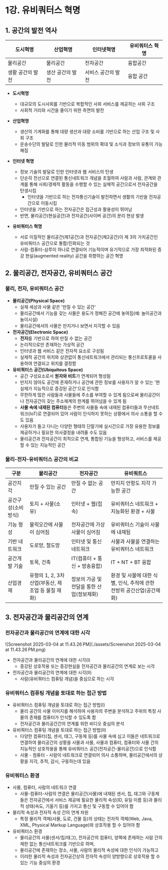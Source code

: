 # 1강. 유비쿼터스 혁명

## 1. 공간의 발전 역사

| 도시혁명         | 산업혁명         | 인터넷혁명         | 유비쿼터스 혁명 |
| ---------------- | ---------------- | ------------------ | --------------- |
| 물리공간         | 물리공간         | 전자공간           | 융합공간        |
| 생활 공간의 발전 | 생산 공간의 발전 | 서비스 공간의 발전 | 융합 공간       |

- **도시혁명**
  - 대규모의 도시사회를 기반으로 복합적인 사회 서비스를 제공하는 사회 구조
  - 사회적 거리와 시간을 줄이기 위한 측면의 발전
- **산업혁명**
  - 생산의 기계화를 통해 대량 생산과 대량 소비를 기반으로 하는 산업 구조 및 사회 구조
  - 운송수단의 발달로 인한 물리적 이동 범위의 확대 및 소식과 정보의 유통이 가능해짐
- **인터넷 혁명**
  - 정보 기술의 발달로 인한 인터넷과 웹 서비스의 탄생
  - 단순히 전선으로 연결된 통신네트워크 개념을 초월하여 사람과 사람, 관계와 관계를 통해 사회/경제적 활동을 수행할 수 있는 실체적 공간으로서 전자공간을 탄생시킴
    - 인터넷을 기반으로 하는 전자통신기술이 발전하면서 생활의 기반을 전자공간으로 이동시킴
  - 인터넷을 기반으로 하는 전자공간은 접근성과 활용성이 뛰어남
  - 반면, 물리공간(현실공간)과 전자공간(사이버 공간)의 분리 현상 발생

- **유비쿼터스 혁명**
  - 서로 이질적인 물리공간(제1공간)과 전자공간(제2공간)이 제 3의 가치공간인 유비쿼터스 공간으로 통합/진화되는 것
  - 사람-컴퓨터-삼루이 하나로 연결되어 기능적이며 유기적으로 가장 최적화된 증강 현실(augmented reality) 공간을 쥐향하는 공간 혁명



## 2. 물리공간, 전자공간, 유비쿼터스 공간

### 물리, 전자, 유비쿼터스 공간

- **물리공간(Physical Space)**
  - 실제 세상과 사물 같은 '만질 수 있는 공간'
  - 물리공간에서 기능을 갖는 사물은 용도가 정해진 공간에 놓여짐(예: 놀이공간과 놀이시설)
  - 물리공간에서의 사물은 만지거나 보면서 지각할 수 있음
- **전자공간(Electronic Space)**
  - **전자**를 기반으로 하여 만질 수 없는 공간
  - 논리적으로만 존재하는 가상적 공간
  - 인터넷과 웹 서비스 같은 전자적 요소로 구성됨
  - 실제적 공간의 위치와 상관없이 통신네트워크에서 관리되는 통신프로토콜을 사용하여 연결되고 위치를 결정함
- **유비쿼터스 공간(Ubiquitous Space)**
  - 공간 구성요소로서 **원자와 비트**가 연계되어 형성됨
  - 만지지 않아도 공간에 존재하거나 공간에 관한 정보를 사용자가 알 수 있는 '현실체가 지능적으로 증강된 공간'으로 인식함
  - 무한하게 많은 사람들과 사물들에 주소를 부여할 수 있게 됨으로써 물리공간이나 전자공간이 갖는 주소체계의 한계를 뛰어넘을 수 있게 됨
  - **사물 속에 내재된 컴퓨터**들은 주변의 사물들 속에 내재된 컴퓨터들과 무선네트워크(IoT)로 연결되어 있어 사람이 인식하지 못하는 상황에서 의사 소통을 할 수도 있음
  - 사용자가 들고 다니는 다양한 형태의 단말기에 실시간으로 가장 유용한 정보를 제공하거나 필요한 의사결정을 내려줄 수도 있음
  - 물리공간과 전자공간이 최적으로 연계, 통합된 기능을 형성하고, 서비스를 제공할 수 있는 지능적인 공간



### 물리-전자-유비쿼터스 공간의 비교

| 구분               | 물리공간                                           | 전자공간                                  | 유비쿼트스                                                   |
| ------------------ | -------------------------------------------------- | ----------------------------------------- | ------------------------------------------------------------ |
| 공간지각           | 만질 수 있는 공간                                  | 만질 수 없는 공간                         | 만지지 안항도 지각 가능한 공간                               |
| 공간구성(소비방식) | 토지 + 사물(소유)                                  | 인터넷 + 웹(접속)                         | 유비쿼터스 네트워크 + 지능화된 환경 + 사물                   |
| 기능 형성          | 물릭오간에 사물이 심어짐                           | 전자공간에 가상 사물이 심어짐             | 유비쿼터스 기술이 사물에 내재됨                              |
| 기반 네트워크      | 도로망, 철도망                                     | 인터넷 및 통신 네트워크                   | 사물과 사물을 연결하는 유비쿼터스 네트워크                   |
| 공간개발 기술      | 토목, 건축                                         | IT(컴퓨터 + 통신 + 방송융합)              | IT + NT + BT 융합                                            |
| 산업경제           | 유형의 1, 2, 3차 산업(부동산, 제조업 등 물질 재화) | 정보의 가공 및 전달을 통한 산업(정보재화) | 환경 및 사물에 대한 식별, 인식, 추적에 관한 전방위 공간산업(공간재화) |



## 3. 전자공간과 물리공간의 연계

### 전자공간과 물리공간의 연계에 대한 시각

![Screenshot 2025-03-04 at 11.43.26 PM](./assets/Screenshot 2025-03-04 at 11.43.26 PM.png)

- 전자공간과 물리공간의 연계에 대한 시각(I)
  - 증강된 상호작용 또는 증강현실을 전자공간과 물리공간의 연계로 보는 시각
- 전자공간과 물리공간의 연계에 대한 시각(II)
  - 사람(유비쿼터스 컴퓨팅 개념)을 중심으로 하는 시각



### 유비쿼터스 컴퓨팅 개념을 토대로 하는 접근 방법

- 유비쿼터스 컴퓨팅 개념을 토대로 하는 접근 방법(I)
  - 물리 공간의 사물 이미지를 해석하여 사용자의 주변을 분석하고 주위의 특정 사물의 존재를 컴퓨터가 인식할 수 있도록 함
  - 전자공간과 물리공간간의 연계를 위한 비디오 중심의 분석
- 유비쿼터스 컴퓨팅 개념을 토대로 하는 접근 방법(II)
  - 다양한 컴퓨터(칩, 센서, 태그, 구동체 등)를 사물 속에 심고 이들은 네트워크로 연결하여 물리공간의 상황을 사물과 사물, 사물과 컴퓨터, 컴퓨터와 사물 간의 지능적인 상호작용을 통해 유비쿼터스 공간(전자공간-물리공간)으로 인식함
  - 사물 - 컴퓨터 - 사람이 네트워크로 연결되어 의사 소통하며, 물리공간에서의 상황을 지각, 추적, 감시, 구동하는데 있음



### 유비쿼터스 환경

- 사물, 컴퓨터, 사람의 네트워크 연결
  - 사물-컴퓨터-사람의 연결은 물리공간(사물)에 내재된 센서, 칩, 태그와 구동체들은 전자공간에서 서비스 제공에 필요한 물리적 속성(ID, 유일 이름 등)과 물리적 상태(속도, 기울기 등)를 가지고 통신 및 구동할 수 있어야 함
- 물리적 속성과 전자적 속성 간의 연계 차원
  - 특정 물리적 객체(사물, 도로, 건물 등)의 상태는 전자적 객체(Web, Java, XML, Physical Markup Language)와 상호작용 할 수 있어야 함
- 유비쿼터스 환경
  - 물리공간의 사물(센서/칩/태그), 전자공간의 컴퓨터, 양쪽에 존재하는 사람 간의 제한 없는 통신네트워크를 기반으로 하며,
  - 물리공간에 존재하는 장소, 사물, 사람의 물리적 속성에 대한 인식이 가능하고
  - 이러한 물리적 속성과 전자공간상의 전자적 속성이 양방향으로 상호작용 할 수 있는 기능 중심의 환경